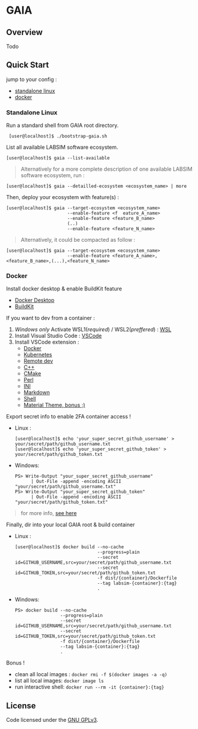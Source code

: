 # GAIA

## Overview

Todo

## Quick Start

jump to your config :

- [standalone linux](#standalone-linux)
- [docker](#docker)

### Standalone Linux

Run a standard shell from GAIA root directory.

```console
 [user@localhost]$ ./bootstrap-gaia.sh
```

List all available LABSIM software ecosystem.

```console
[user@localhost]$ gaia --list-available
```

> Alternatively for a more complete description of one available LABSIM software ecosystem, run :

```console
[user@localhost]$ gaia --detailled-ecosystem <ecosystem_name> | more
```

Then, deploy your ecosystem with feature(s) :

```console
[user@localhost]$ gaia --target-ecosystem <ecosystem_name>
                       --enable-feature <f  eature_A_name>
                       --enable-feature <feature_B_name>
                       (..)
                       --enable-feature <feature_N_name>
```

> Alternatively, it could be compacted as follow :

 ```console
 [user@localhost]$ gaia --target-ecosystem <ecosystem_name>
                        --enable-feature <feature_A_name>,<feature_B_name>,(...),<feature_N_name>
```

### Docker

Install docker desktop & enable BuildKit feature

- [Docker Desktop](https://www.docker.com/products/docker-desktop)
- [BuildKit](https://docs.docker.com/develop/develop-images/build_enhancements/#to-enable-buildkit-builds)

If you want to dev from a container :

1. _*Windows only*_ Activate WSL1(_required_) / WSL2(*preffered*) : [WSL](https://docs.microsoft.com/fr-fr/windows/wsl/install-win10)
2. Install Visual Studio Code : [VSCode](https://code.visualstudio.com/)
3. Install VSCode extension :
   - [Docker](https://marketplace.visualstudio.com/items?itemName=ms-azuretools.vscode-docker)
   - [Kubernetes](https://marketplace.visualstudio.com/items?itemName=ms-kubernetes-tools.vscode-kubernetes-tools)
   - [Remote dev](https://marketplace.visualstudio.com/items?itemName=ms-vscode-remote.vscode-remote-extensionpack)
   - [C++](https://marketplace.visualstudio.com/items?itemName=ms-vscode.cpptools)
   - [CMake](https://marketplace.visualstudio.com/items?itemName=ms-vscode.cmake-tools)
   - [Perl](https://marketplace.visualstudio.com/items?itemName=d9705996.perl-toolbox)
   - [INI](https://marketplace.visualstudio.com/items?itemName=DavidWang.ini-for-vscode)
   - [Markdown](https://marketplace.visualstudio.com/items?itemName=DavidAnson.vscode-markdownlint)
   - [Shell](https://marketplace.visualstudio.com/items?itemName=jeff-hykin.better-shellscript-syntax)
   - [Material Theme, bonus ;)](https://marketplace.visualstudio.com/items?itemName=Equinusocio.vsc-material-theme)

Export secret info to enable 2FA container access !

- Linux :

  ```console
  [user@localhost]$ echo 'your_super_secret_github_username' > your/secret/path/github_username.txt
  [user@localhost]$ echo 'your_super_secret_github_token' > your/secret/path/github_token.txt
  ```

- Windows:

  ```console
  PS> Write-Output "your_super_secret_github_username"
        | Out-File -append -encoding ASCII "your/secret/path/github_username.txt"
  PS> Write-Output "your_super_secret_github_token"
        | Out-File -append -encoding ASCII "your/secret/path/github_token.txt"
  ```

> for more info, [see here](https://help.github.com/en/github/authenticating-to-github/creating-a-personal-access-token-for-the-command-line)

Finally, dir into your local GAIA root & build container

- Linux :

  ```console
  [user@localhost]$ docker build --no-cache
                                 --progress=plain
                                 --secret id=GITHUB_USERNAME,src=your/secret/path/github_username.txt
                                 --secret id=GITHUB_TOKEN,src=your/secret/path/github_token.txt
                                 -f dist/{container}/Dockerfile
                                 --tag labsim-{container}:{tag}
                                 .
  ```

- Windows:

  ```console
  PS> docker build --no-cache
                   --progress=plain
                   --secret id=GITHUB_USERNAME,src=your/secret/path/github_username.txt
                   --secret id=GITHUB_TOKEN,src=your/secret/path/github_token.txt
                   -f dist/{container}/Dockerfile
                   --tag labsim-{container}:{tag}
                   .
  ```

Bonus !

- clean all local images : `docker rmi -f $(docker images -a -q)`
- list all local images: `docker image ls`
- run interactive shell: `docker run --rm -it {container}:{tag}`

## License

Code licensed under the [GNU GPLv3](COPYING).
